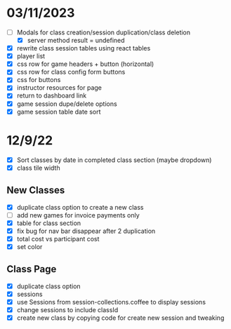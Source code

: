 # 03/11/2023

- [ ] Modals for class creation/session duplication/class deletion
	- [x] server method result = undefined
- [x] rewrite class session tables using react tables
- [x] player list
- [x] css row for game headers + button (horizontal)
- [x] css row for class config form buttons 
- [x] css for buttons
- [x] instructor resources for page
- [x] return to dashboard link
- [x] game session dupe/delete options
- [x] game session table date sort

# 12/9/22

- [x] Sort classes by date in completed class section (maybe dropdown)
- [x] class tile width

## New Classes

- [x] duplicate class option to create a new class
- [ ] add new games for invoice payments only
- [x] table for class section
- [x] fix bug for nav bar disappear after 2 duplication
- [x] total cost vs participant cost
- [x] set color

## Class Page

- [x] duplicate class option
- [x] sessions
- [x] use Sessions from session-collections.coffee to display sessions
- [x] change sessions to include classId
- [x] create new class by copying code for create new session and tweaking